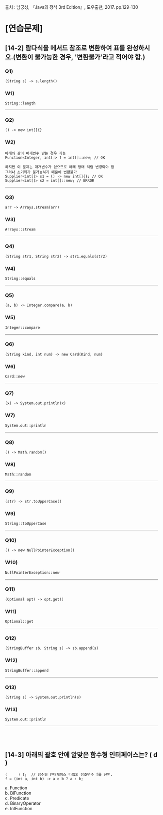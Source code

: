 출처 : 남궁성, 『Java의 정석 3rd Edition』, 도우출판, 2017. pp.129-130

# [연습문제]
## [14-2] 람다식을 메서드 참조로 변환하여 표를 완성하시오.(변환이 불가능한 경우, '변환불가'라고 적어야 함.)

### Q1) 
```  
(String s) -> s.length()
```
### W1) 
```  
String::length
```
----
### Q2) 
```  
() -> new int[]{}
```
### W2) 
```  
아래와 같이 매개변수 받는 경우 가능
Function<Integer, int[]> f = int[]::new; // OK

하지만 이 문제는 매개변수가 없으므로 아래 형태 처럼 변경되야 함
그러나 초기화가 불가능하기 때문에 변환불가
Supplier<int[]> s1 = () -> new int[]{}; // OK
Supplier<int[]> s2 = int[]::new; // ERROR
```
----
### Q3) 
```  
arr -> Arrays.stream(arr)
```
### W3) 
```  
Arrays::stream
```
----
### Q4) 
```  
(String str1, String str2) -> str1.equals(str2)
```
### W4) 
```  
String::equals
```
----
### Q5) 
```  
(a, b) -> Integer.compare(a, b)
```
### W5) 
```  
Integer::compare
```
----
### Q6) 
```  
(String kind, int num) -> new Card(Kind, num)
```
### W6) 
```  
Card::new
```
----
### Q7) 
```  
(x) -> System.out.println(x)
```
### W7) 
```  
System.out::println
```
----
### Q8) 
```  
() -> Math.random()
```
### W8) 
```  
Math::random
```
----
### Q9) 
```  
(str) -> str.toUpperCase()
```
### W9) 
```  
String::toUpperCase
```
----
### Q10) 
```  
() -> new NullPointerException()
```
### W10) 
```  
NullPointerException::new
```
----
### Q11) 
```  
(Optional opt) -> opt.get()
```
### W11) 
```  
Optional::get
```
----
### Q12) 
```  
(StringBuffer sb, String s) -> sb.append(s)
```
### W12) 
```  
StringBuffer::append
```
----
### Q13) 
```  
(String s) -> System.out.println(s)
```
### W13) 
```  
System.out::println
```
----
 <br/> <br/>
## [14-3] 아래의 괄호 안에 알맞은 함수형 인터페이스는?  ( d )
```  
(     ) f;	// 함수형 인터페이스 타입의 참조변수 f를 선언.
f = (int a, int b) -> a > b ? a : b;
```
a. Function <br/>
b. BiFunction <br/>
c. Predicate <br/>
d. BinaryOperator <br/>
e. IntFunction <br/>